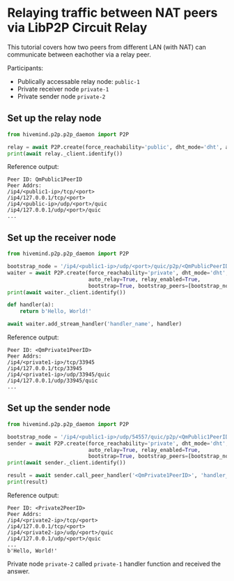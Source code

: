 # Relaying traffic between NAT peers via LibP2P Circuit Relay 

This tutorial covers how two peers from different LAN (with NAT) can communicate between eachother
via a relay peer.

Participants:
* Publically accessable relay node: `public-1`
* Private receiver node `private-1`
* Private sender node `private-2`

## Set up the relay node
```python
from hivemind.p2p.p2p_daemon import P2P

relay = await P2P.create(force_reachability='public', dht_mode='dht', auto_relay=True, relay_enabled=True)
print(await relay._client.identify())
```

Reference output:
```
Peer ID: QmPublic1PeerID
Peer Addrs:
/ip4/<public1-ip>/tcp/<port>
/ip4/127.0.0.1/tcp/<port>
/ip4/<public-ip>/udp/<port>/quic
/ip4/127.0.0.1/udp/<port>/quic
...
```

## Set up the receiver node
```python
from hivemind.p2p.p2p_daemon import P2P

bootstrap_node = '/ip4/<public1-ip>/udp/<port>/quic/p2p/<QmPublicPeerID>'
waiter = await P2P.create(force_reachability='private', dht_mode='dht',
                          auto_relay=True, relay_enabled=True,
                          bootstrap=True, bootstrap_peers=[bootstrap_node])
print(await waiter._client.identify())

def handler(a):
    return b'Hello, World!'

await waiter.add_stream_handler('handler_name', handler)
```

Reference output:
```
Peer ID: <QmPrivate1PeerID>
Peer Addrs:
/ip4/<private1-ip>/tcp/33945
/ip4/127.0.0.1/tcp/33945
/ip4/<private1-ip>/udp/33945/quic
/ip4/127.0.0.1/udp/33945/quic
...
```

## Set up the sender node
```python
from hivemind.p2p.p2p_daemon import P2P

bootstrap_node = '/ip4/<public1-ip>/udp/54557/quic/p2p/<QmPublic1PeerID>'
sender = await P2P.create(force_reachability='private', dht_mode='dht',
                          auto_relay=True, relay_enabled=True,
                          bootstrap=True, bootstrap_peers=[bootstrap_node])
print(await sender._client.identify())

result = await sender.call_peer_handler('<QmPrivate1PeerID>', 'handler_name', b'')
print(result)
```

Reference output:
```
Peer ID: <Private2PeerID>
Peer Addrs:
/ip4/<private2-ip>/tcp/<port>
/ip4/127.0.0.1/tcp/<port>
/ip4/<private2-ip>/udp/<port>/quic
/ip4/127.0.0.1/udp/<port>/quic
...
b'Hello, World!'
```
Private node `private-2` called `private-1` handler function and received the answer.